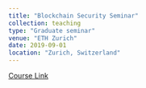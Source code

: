 ```yaml
---
title: "Blockchain Security Seminar"
collection: teaching
type: "Graduate seminar"
venue: "ETH Zurich"
date: 2019-09-01
location: "Zurich, Switzerland"
---
```

[Course Link](https://www.sri.inf.ethz.ch/teaching/bsec2019-fall)
